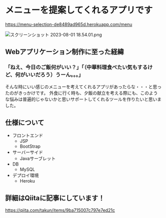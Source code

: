 # メニューを提案してくれるアプリです
https://menu-selection-de8489ad965d.herokuapp.com/menu

![スクリーンショット 2023-08-01 18.54.01.png](https://qiita-image-store.s3.ap-northeast-1.amazonaws.com/0/3476596/51669484-f175-adc0-0981-ce29b76b3aa4.png)


## Webアプリケーション制作に至った経緯

### 「ねえ、今日のご飯何がいい？」「（中華料理食べたい気もするけど、何がいいだろう）うーん。。。」

そんな時にいい感じのメニューを考えてくれるアプリがあったらな・・・と思ったのがきっかけです。
外食に行く時も、夕飯の献立を考える際にも、このような悩みは普遍的じゃないかと思いサポートしてくれるツールを作りたいと思いました。


## 仕様について
- フロントエンド
  - JSP
  - BootStrap
- サーバーサイド
  - Javaサーブレット
- DB
  - MySQL
- デプロイ環境
  - Heroku

## 詳細はQiitaに記事にしています！
https://qiita.com/takun/items/9ba715007c797e7ed21c
